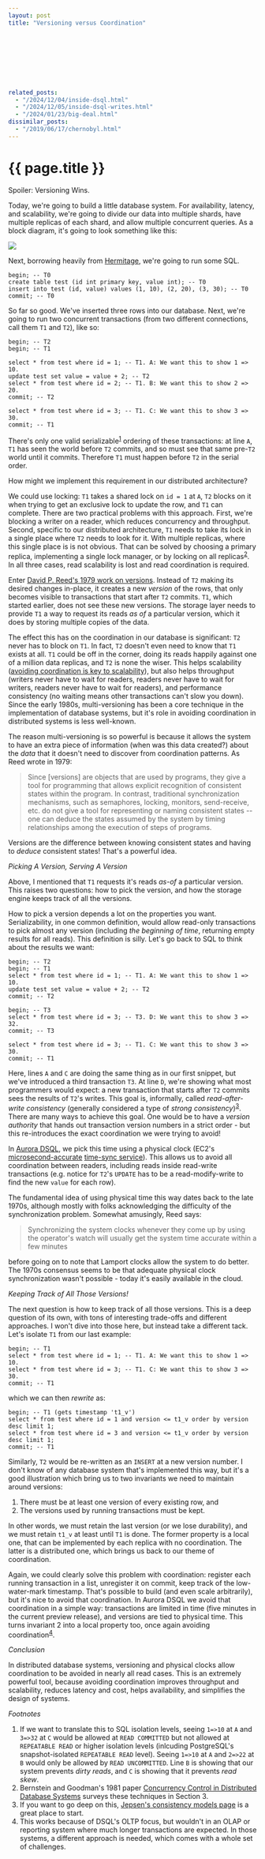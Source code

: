 ```yaml
---
layout: post
title: "Versioning versus Coordination"









related_posts:
  - "/2024/12/04/inside-dsql.html"
  - "/2024/12/05/inside-dsql-writes.html"
  - "/2024/01/23/big-deal.html"
dissimilar_posts:
  - "/2019/06/17/chernobyl.html"
---
```

{{ page.title }}
================

<link rel="stylesheet" href="https://cdnjs.cloudflare.com/ajax/libs/prism/1.29.0/themes/prism.min.css">
<script src="https://cdnjs.cloudflare.com/ajax/libs/prism/1.29.0/prism.min.js"></script>
<script src="https://cdnjs.cloudflare.com/ajax/libs/prism/1.29.0/components/prism-sql.min.js"></script>

<p class="meta">Spoiler: Versioning Wins.</p>

Today, we're going to build a little database system. For availability, latency, and scalability, we're going to divide our data into multiple shards, have multiple replicas of each shard, and allow multiple concurrent queries. As a block diagram, it's going to look something like this:

![](/blog/images/db_architecture.png)

Next, borrowing heavily from [Hermitage](https://github.com/ept/hermitage), we're going to run some SQL.

<pre><code class="language-sql">begin; -- T0
create table test (id int primary key, value int); -- T0
insert into test (id, value) values (1, 10), (2, 20), (3, 30); -- T0
commit; -- T0
</code></pre>

So far so good. We've inserted three rows into our database. Next, we're going to run two concurrent transactions (from two different connections, call them `T1` and `T2`), like so:

<pre><code class="language-sql">begin; -- T2
begin; -- T1

select * from test where id = 1; -- T1. A: We want this to show 1 => 10.
update test set value = value + 2; -- T2
select * from test where id = 2; -- T1. B: We want this to show 2 => 20.
commit; -- T2

select * from test where id = 3; -- T1. C: We want this to show 3 => 30.
commit; -- T1
</code></pre>

There's only one valid serializable<sup>[1](#foot1)</sup> ordering of these transactions: at line `A`, `T1` has seen the world before `T2` commits, and so must see that same pre-`T2` world until it commits. Therefore `T1` must happen before `T2` in the serial order.

How might we implement this requirement in our distributed architecture?

We could use locking: `T1` takes a shared lock on `id = 1` at `A`, `T2` blocks on it when trying to get an exclusive lock to update the row, and `T1` can complete. There are two practical problems with this approach. First, we're blocking a writer on a reader, which reduces concurrency and throughput. Second, specific to our distributed architecture, `T1` needs to take its lock in a single place where `T2` needs to look for it. With multiple replicas, where this single place is is not obvious. That can be solved by choosing a primary replica, implementing a single lock manager, or by locking on all replicas<sup>[2](#foot2)</sup>. In all three cases, read scalability is lost and read coordination is required.

Enter [David P. Reed's 1979 work on versions](https://dspace.mit.edu/handle/1721.1/16279). Instead of `T2` making its desired changes in-place, it creates a new *version* of the rows, that only becomes visible to transactions that start after `T2` commits. `T1`, which started earlier, does not see these new versions. The storage layer needs to provide `T1` a way to request its reads *as of* a particular version, which it does by storing multiple copies of the data.

The effect this has on the coordination in our database is significant: `T2` never has to block on `T1`. In fact, `T2` doesn't even need to know that `T1` exists at all. `T1` could be off in the corner, doing its reads happily against one of a million data replicas, and `T2` is none the wiser. This helps scalability ([avoiding coordination is key to scalability](https://brooker.co.za/blog/2021/01/22/cloud-scale.html)), but also helps throughput (writers never have to wait for readers, readers never have to wait for writers, readers never have to wait for readers), and performance consistency (no waiting means other transactions can't slow you down). Since the early 1980s, multi-versioning has been a core technique in the implementation of database systems, but it's role in avoiding coordination in distributed systems is less well-known.

The reason multi-versioning is so powerful is because it allows the system to have an extra piece of information (when was this data created?) about the *data* that it doesn't need to discover from coordination patterns. As Reed wrote in 1979:

> Since [versions] are objects that are used by programs, they give a tool for
programming that allows explicit recognition of consistent states within the program. In contrast,
traditional synchronization mechanisms, such as semaphores, locking, monitors, send-receive, etc.
do not give a tool for representing or naming consistent states -- one can deduce the states
assumed by the system by timing relationships among the execution of steps of programs.

Versions are the difference between knowing consistent states and having to *deduce* consistent states! That's a powerful idea.

*Picking A Version, Serving A Version*

Above, I mentioned that `T1` requests it's reads *as-of* a particular version. This raises two questions: how to pick the version, and how the storage engine keeps track of all the versions.

How to pick a version depends a lot on the properties you want. Serializability, in one common definition, would allow read-only transactions to pick almost any version (including *the beginning of time*, returning empty results for all reads). This definition is silly. Let's go back to SQL to think about the results we want:

<pre><code class="language-sql">begin; -- T2
begin; -- T1
select * from test where id = 1; -- T1. A: We want this to show 1 => 10.
update test set value = value + 2; -- T2
commit; -- T2

begin; -- T3
select * from test where id = 3; -- T3. D: We want this to show 3 => 32.
commit; -- T3

select * from test where id = 3; -- T1. C: We want this to show 3 => 30.
commit; -- T1
</code></pre>

Here, lines `A` and `C` are doing the same thing as in our first snippet, but we've introduced a third transaction `T3`. At line `D`, we're showing what most programmers would expect: a new transaction that starts after `T2` commits sees the results of `T2`'s writes. This goal is, informally, called *read-after-write consistency* (generally considered a type of *strong consistency*)<sup>[3](#foot3)</sup>. There are many ways to achieve this goal. One would be to have a *version authority* that hands out transaction version numbers in a strict order - but this re-introduces the exact coordination we were trying to avoid!

In [Aurora DSQL](https://aws.amazon.com/rds/aurora/dsql/), we pick this time using a physical clock (EC2's [microsecond-accurate](https://aws.amazon.com/about-aws/whats-new/2023/11/amazon-time-sync-service-microsecond-accurate-time/) [time-sync service](https://docs.aws.amazon.com/AWSEC2/latest/UserGuide/set-time.html)). This allows us to avoid all coordination between readers, including reads inside read-write transactions (e.g. notice for `T2`'s `UPDATE` has to be a read-modify-write to find the new `value` for each row).

The fundamental idea of using physical time this way dates back to the late 1970s, although mostly with folks acknowledging the difficulty of the synchronization problem. Somewhat amusingly, Reed says:

> Synchronizing the system clocks whenever they come up by using the operator's watch will usually get the system time accurate within a few minutes

before going on to note that Lamport clocks allow the system to do better. The 1970s consensus seems to be that adequate physical clock synchronization wasn't possible - today it's easily available in the cloud.

*Keeping Track of All Those Versions!*

The next question is how to keep track of all those versions. This is a deep question of its own, with tons of interesting trade-offs and different approaches. I won't dive into those here, but instead take a different tack. Let's isolate `T1` from our last example:

<pre><code class="language-sql">begin; -- T1
select * from test where id = 1; -- T1. A: We want this to show 1 => 10.
select * from test where id = 3; -- T1. C: We want this to show 3 => 30.
commit; -- T1
</code></pre>

which we can then *rewrite* as:

<pre><code class="language-sql">begin; -- T1 (gets timestamp 't1_v')
select * from test where id = 1 and version <= t1_v order by version desc limit 1;
select * from test where id = 3 and version <= t1_v order by version desc limit 1;
commit; -- T1
</code></pre>

Similarly, `T2` would be re-written as an `INSERT` at a new version number. I don't know of any database system that's implemented this way, but it's a good illustration which bring us to two invariants we need to maintain around versions:

1. There must be at least one version of every existing row, and
2. The versions used by running transactions must be kept.

In other words, we must retain the last version (or we lose durability), and we must retain `t1_v` at least until `T1` is done. The former property is a local one, that can be implemented by each replica with no coordination. The latter is a distributed one, which brings us back to our theme of coordination.

Again, we could clearly solve this problem with coordination: register each running transaction in a list, unregister it on commit, keep track of the low-water-mark timestamp. That's possible to build (and even scale arbitrarily), but it's nice to avoid that coordination. In Aurora DSQL we avoid that coordination in a simple way: transactions are limited in time (five minutes in the current preview release), and versions are tied to physical time. This turns invariant 2 into a local property too, once again avoiding coordination<sup>[4](#foot4)</sup>.

*Conclusion*

In distributed database systems, versioning and physical clocks allow coordination to be avoided in nearly all read cases. This is an extremely powerful tool, because avoiding coordination improves throughput and scalability, reduces latency and cost, helps availability, and simplifies the design of systems.

*Footnotes*

1. <a name="foot1"></a> If we want to translate this to SQL isolation levels, seeing `1=>10` at `A` and `3=>32` at `C` would be allowed at `READ COMMITTED` but not allowed at `REPEATABLE READ` or higher isolation levels (inlcuding PostgreSQL's snapshot-isolated `REPEATABLE READ` level). Seeing `1=>10` at `A` and `2=>22` at `B` would only be allowed by `READ UNCOMMITTED`. Line `B` is showing that our system prevents *dirty reads*, and `C` is showing that it prevents *read skew*.
2. <a name="foot2"></a> Bernstein and Goodman's 1981 paper [Concurrency Control in Distributed Database Systems](https://dl.acm.org/doi/10.1145/356842.356846) surveys these techniques in Section 3.
3. <a name="foot3"></a> If you want to go deep on this, [Jepsen's consistency models page](https://jepsen.io/consistency/models) is a great place to start.
4. <a name="foot4"></a> This works because of DSQL's OLTP focus, but wouldn't in an OLAP or reporting system where much longer transactions are expected. In those systems, a different approach is needed, which comes with a whole set of challenges.